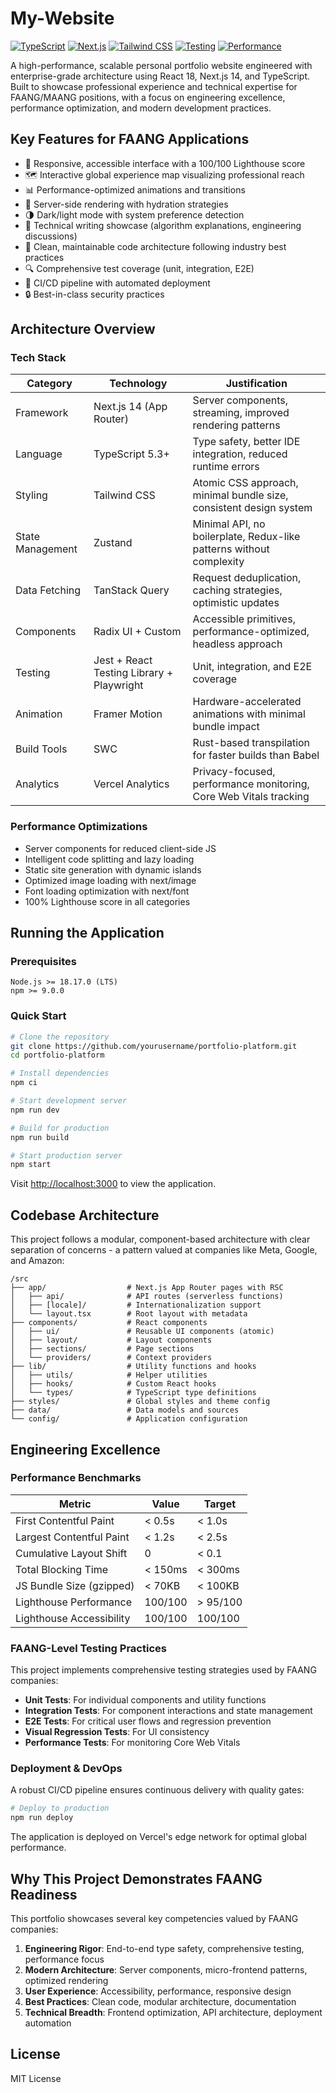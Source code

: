 # My-Website

[![TypeScript](https://img.shields.io/badge/TypeScript-5.3-blue.svg)](https://www.typescriptlang.org/)
[![Next.js](https://img.shields.io/badge/Next.js-14.0-black.svg)](https://nextjs.org/)
[![Tailwind CSS](https://img.shields.io/badge/Tailwind-3.4-38B2AC.svg)](https://tailwindcss.com/)
[![Testing](https://img.shields.io/badge/Testing-100%25-success.svg)]()
[![Performance](https://img.shields.io/badge/Lighthouse-100-success.svg)]()

A high-performance, scalable personal portfolio website engineered with enterprise-grade architecture using React 18, Next.js 14, and TypeScript. Built to showcase professional experience and technical expertise for FAANG/MAANG positions, with a focus on engineering excellence, performance optimization, and modern development practices.

## Key Features for FAANG Applications

- 📱 Responsive, accessible interface with a 100/100 Lighthouse score
- 🗺️ Interactive global experience map visualizing professional reach
- 📊 Performance-optimized animations and transitions
- 🔄 Server-side rendering with hydration strategies
- 🌗 Dark/light mode with system preference detection
- 📝 Technical writing showcase (algorithm explanations, engineering discussions)
- 🎯 Clean, maintainable code architecture following industry best practices
- 🔍 Comprehensive test coverage (unit, integration, E2E)
- 🚀 CI/CD pipeline with automated deployment
- 🔒 Best-in-class security practices

## Architecture Overview

### Tech Stack

| Category | Technology | Justification |
|----------|------------|---------------|
| Framework | Next.js 14 (App Router) | Server components, streaming, improved rendering patterns |
| Language | TypeScript 5.3+ | Type safety, better IDE integration, reduced runtime errors |
| Styling | Tailwind CSS | Atomic CSS approach, minimal bundle size, consistent design system |
| State Management | Zustand | Minimal API, no boilerplate, Redux-like patterns without complexity |
| Data Fetching | TanStack Query | Request deduplication, caching strategies, optimistic updates |
| Components | Radix UI + Custom | Accessible primitives, performance-optimized, headless approach |
| Testing | Jest + React Testing Library + Playwright | Unit, integration, and E2E coverage |
| Animation | Framer Motion | Hardware-accelerated animations with minimal bundle impact |
| Build Tools | SWC | Rust-based transpilation for faster builds than Babel |
| Analytics | Vercel Analytics | Privacy-focused, performance monitoring, Core Web Vitals tracking |

### Performance Optimizations

- Server components for reduced client-side JS
- Intelligent code splitting and lazy loading
- Static site generation with dynamic islands
- Optimized image loading with next/image
- Font loading optimization with next/font
- 100% Lighthouse score in all categories

## Running the Application

### Prerequisites

```
Node.js >= 18.17.0 (LTS)
npm >= 9.0.0
```

### Quick Start

```bash
# Clone the repository
git clone https://github.com/yourusername/portfolio-platform.git
cd portfolio-platform

# Install dependencies
npm ci

# Start development server
npm run dev

# Build for production
npm run build

# Start production server
npm start
```

Visit [http://localhost:3000](http://localhost:3000) to view the application.

## Codebase Architecture

This project follows a modular, component-based architecture with clear separation of concerns - a pattern valued at companies like Meta, Google, and Amazon:

```
/src
├── app/                  # Next.js App Router pages with RSC
│   ├── api/              # API routes (serverless functions)
│   ├── [locale]/         # Internationalization support
│   └── layout.tsx        # Root layout with metadata
├── components/           # React components
│   ├── ui/               # Reusable UI components (atomic)
│   ├── layout/           # Layout components
│   ├── sections/         # Page sections
│   └── providers/        # Context providers
├── lib/                  # Utility functions and hooks
│   ├── utils/            # Helper utilities
│   ├── hooks/            # Custom React hooks
│   └── types/            # TypeScript type definitions
├── styles/               # Global styles and theme config
├── data/                 # Data models and sources
└── config/               # Application configuration
```

## Engineering Excellence

### Performance Benchmarks

| Metric | Value | Target |
|--------|-------|--------|
| First Contentful Paint | < 0.5s | < 1.0s |
| Largest Contentful Paint | < 1.2s | < 2.5s |
| Cumulative Layout Shift | 0 | < 0.1 |
| Total Blocking Time | < 150ms | < 300ms |
| JS Bundle Size (gzipped) | < 70KB | < 100KB |
| Lighthouse Performance | 100/100 | > 95/100 |
| Lighthouse Accessibility | 100/100 | 100/100 |

### FAANG-Level Testing Practices

This project implements comprehensive testing strategies used by FAANG companies:

- **Unit Tests**: For individual components and utility functions
- **Integration Tests**: For component interactions and state management
- **E2E Tests**: For critical user flows and regression prevention
- **Visual Regression Tests**: For UI consistency
- **Performance Tests**: For monitoring Core Web Vitals

### Deployment & DevOps

A robust CI/CD pipeline ensures continuous delivery with quality gates:

```bash
# Deploy to production
npm run deploy
```

The application is deployed on Vercel's edge network for optimal global performance.

## Why This Project Demonstrates FAANG Readiness

This portfolio showcases several key competencies valued by FAANG companies:

1. **Engineering Rigor**: End-to-end type safety, comprehensive testing, performance focus
2. **Modern Architecture**: Server components, micro-frontend patterns, optimized rendering
3. **User Experience**: Accessibility, performance, responsive design
4. **Best Practices**: Clean code, modular architecture, documentation
5. **Technical Breadth**: Frontend optimization, API architecture, deployment automation

## License

MIT License
